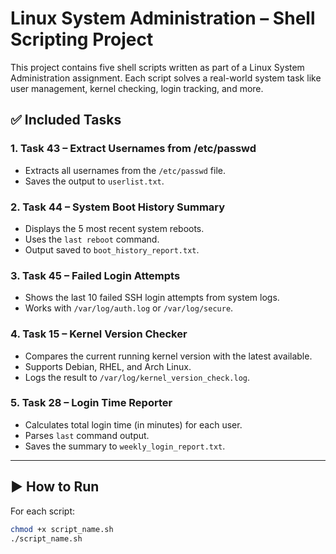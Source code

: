 # Linux System Administration – Shell Scripting Project

This project contains five shell scripts written as part of a Linux System Administration assignment. Each script solves a real-world system task like user management, kernel checking, login tracking, and more.

## ✅ Included Tasks

### 1. Task 43 – Extract Usernames from /etc/passwd
- Extracts all usernames from the `/etc/passwd` file.
- Saves the output to `userlist.txt`.

### 2. Task 44 – System Boot History Summary
- Displays the 5 most recent system reboots.
- Uses the `last reboot` command.
- Output saved to `boot_history_report.txt`.

### 3. Task 45 – Failed Login Attempts
- Shows the last 10 failed SSH login attempts from system logs.
- Works with `/var/log/auth.log` or `/var/log/secure`.

### 4. Task 15 – Kernel Version Checker
- Compares the current running kernel version with the latest available.
- Supports Debian, RHEL, and Arch Linux.
- Logs the result to `/var/log/kernel_version_check.log`.

### 5. Task 28 – Login Time Reporter
- Calculates total login time (in minutes) for each user.
- Parses `last` command output.
- Saves the summary to `weekly_login_report.txt`.

---

## ▶️ How to Run

For each script:

```bash
chmod +x script_name.sh
./script_name.sh
